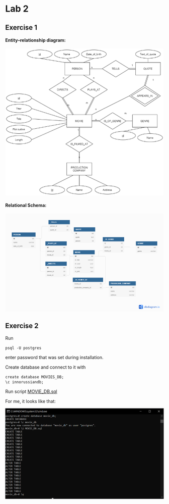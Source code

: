 # Lab 2

## Exercise 1

#### Entity–relationship diagram:

<p align="center">
  <img src="https://github.com/eyihluyc/Databases/blob/master/lab2/movies.png" />
</p>

#### Relational Schema:

<p align="center">
  <img src="https://github.com/eyihluyc/Databases/blob/master/lab2/movies%20schema.png" />
</p>


## Exercise 2

Run
```
psql -U postgres
```

enter password that was set during installation.

Create database and connect to it with
```
create database MOVIES_DB;
\c innorussiandb;
```
Run script [MOVIE_DB.sql](https://github.com/eyihluyc/Databases/blob/master/lab2/MOVIE_DB.sql)


For me, it looks like that:

<p align="center">
  <img src="https://github.com/eyihluyc/Databases/blob/master/lab2/result.png" />
</p>
